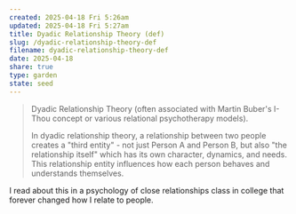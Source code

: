 ```yaml
---
created: 2025-04-18 Fri 5:26am
updated: 2025-04-18 Fri 5:27am
title: Dyadic Relationship Theory (def)
slug: /dyadic-relationship-theory-def
filename: dyadic-relationship-theory-def
date: 2025-04-18
share: true
type: garden
state: seed
---
```

> Dyadic Relationship Theory (often associated with Martin Buber's I-Thou concept or various relational psychotherapy models).
> 
> In dyadic relationship theory, a relationship between two people creates a "third entity" - not just Person A and Person B, but also "the relationship itself" which has its own character, dynamics, and needs. This relationship entity influences how each person behaves and understands themselves.

I read about this in a psychology of close relationships class in college that forever changed how I relate to people. 

